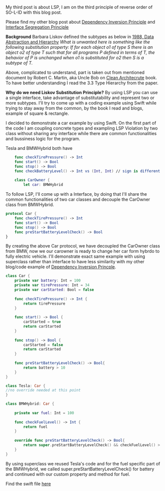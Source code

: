 My third post is about LSP, I am on the third principle of reverse order of SO-L-ID with this blog post.

Please find my other blog post about [Dependency Inversion Principle](https://ihadahamoment.com/Dependency-Inversion-Principe-(DIP)/) and [Interface Segregation Principle](https://ihadahamoment.com/Interface-Segregation-Principle-(ISP)/)

**Background**
Barbara Liskov defined the subtypes as below in [1988, Data Abstraction and Hierarchy](https://www.cs.tufts.edu/~nr/cs257/archive/barbara-liskov/data-abstraction-and-hierarchy.pdf)
_What is unwanted here is something like the following substitution property:
If for each object o1 of type S there is an object o2 of type T such that for all programs P defined in terms of T, the behavior of P is unchanged when o1 is substituted for o2 then S is a subtype of T._

Above, complicated to understand, part is taken out from mentioned document by Robert C. Martin, aka Uncle Bob on [Clean Architecrute](https://www.amazon.com/dp/0134494164/ref=redir_mobile_desktop?_encoding=UTF8&aaxitk=8434daf3e487df1e8f2edba3e416eae3&hsa_cr_id=8875635360201&pd_rd_plhdr=t&pd_rd_r=53d11c49-53c5-4f5d-b2c6-b514524c1e6b&pd_rd_w=LGZv0&pd_rd_wg=TCGzk&ref_=sbx_be_s_sparkle_td_asin_1_img) book. To have better understanding I read the 3.3 Type Hierarchy from the paper.

**Why do we need Liskov Substitution Principle?**
By using LSP you can use a single interface, take advantage of substitutability and represent two or more subtypes. I'll try to come up with a coding example using Swift while trying to stay away from the common, by the book I read and blogs, example of square & rectangle.

I decided to demonstrate a car example by using Swift. On the first part of the code I am coupling concrete types and exampling LSP Violation by two class without sharing any interface while there are common functionalities and bussiness logic for the program.

Tesla and BMWHybrid both have     
```swift
    func checkTirePressure() -> Int 
    func start() -> Bool 
    func stop() -> Bool 
    func checkBatteryLevel() -> Int vs (Int, Int) // sign is different
    
    class CarOwner {
	    let car: BMWHybrid
```

To follow LSP, I'll come up with a Interface, by doing that I'll share the common functionalities of two car classes and decouple the CarOwner class from BMWHybrid.

```swift
protocol Car {
    func checkTirePressure() -> Int
    func start() -> Bool
    func stop() -> Bool
    func preStartBatteryLevelCheck() -> Bool
}
```

By creating the above Car protocol, we have decoupled the CarOwner class from BMW, now we our carowner is ready to change her car form hybrdo to fully electric vehicle. I'll demonstrate exact same example with using superclass rather than interface to have less similarity with my other blog/code example of [Dependency Inversion Princple](https://ihadahamoment.com/Dependency-Inversion-Principe-(DIP)/).

```swift
class Car {
    private var battery: Int = 100
    private var tirePressure: Int = 34
    private var carStarted: Bool = false
    
    func checkTirePressure() -> Int {
        return tirePressure
    }
    
    func start() -> Bool {
        carStarted = true
        return carStarted
    }
    
    func stop() -> Bool {
        carStarted = false
        return carStarted
    }
    
    func preStartBatteryLevelCheck() -> Bool{
        return battery > 10
    }
}

class Tesla: Car {
//no override needed at this point
}

class BMWHybrid: Car {
    
    private var fuel: Int = 100
    
    func checkFuelLevel() -> Int {
        return fuel
    }
  
    override func preStartBatteryLevelCheck() -> Bool{
        return super.preStartBatteryLevelCheck() && checkFuelLevel() > 8
    }
}
```

By using superclass we reused Tesla's code and for the fuel specific part of the BMWHybrid, we called super.preStartBatteryLevelCheck() for battery and continued with our custom property and method for fuel.

Find the swift file [here](https://github.com/YigitCiray/DesignPatternsAndPrinciples/blob/main/Design%20Principles/LiskovSubstitutionPrinciple.playground/Contents.swift)
